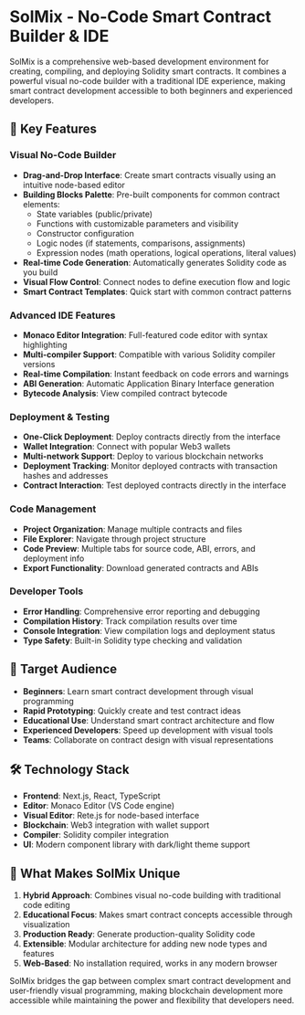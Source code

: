 # SolMix - No-Code Smart Contract Builder & IDE

SolMix is a comprehensive web-based development environment for creating, compiling, and deploying Solidity smart contracts. It combines a powerful visual no-code builder with a traditional IDE experience, making smart contract development accessible to both beginners and experienced developers.

## 🚀 Key Features

### Visual No-Code Builder
- **Drag-and-Drop Interface**: Create smart contracts visually using an intuitive node-based editor
- **Building Blocks Palette**: Pre-built components for common contract elements:
  - State variables (public/private)
  - Functions with customizable parameters and visibility
  - Constructor configuration
  - Logic nodes (if statements, comparisons, assignments)
  - Expression nodes (math operations, logical operations, literal values)
- **Real-time Code Generation**: Automatically generates Solidity code as you build
- **Visual Flow Control**: Connect nodes to define execution flow and logic
- **Smart Contract Templates**: Quick start with common contract patterns

### Advanced IDE Features
- **Monaco Editor Integration**: Full-featured code editor with syntax highlighting
- **Multi-compiler Support**: Compatible with various Solidity compiler versions
- **Real-time Compilation**: Instant feedback on code errors and warnings
- **ABI Generation**: Automatic Application Binary Interface generation
- **Bytecode Analysis**: View compiled contract bytecode

### Deployment & Testing
- **One-Click Deployment**: Deploy contracts directly from the interface
- **Wallet Integration**: Connect with popular Web3 wallets
- **Multi-network Support**: Deploy to various blockchain networks
- **Deployment Tracking**: Monitor deployed contracts with transaction hashes and addresses
- **Contract Interaction**: Test deployed contracts directly in the interface

### Code Management
- **Project Organization**: Manage multiple contracts and files
- **File Explorer**: Navigate through project structure
- **Code Preview**: Multiple tabs for source code, ABI, errors, and deployment info
- **Export Functionality**: Download generated contracts and ABIs

### Developer Tools
- **Error Handling**: Comprehensive error reporting and debugging
- **Compilation History**: Track compilation results over time
- **Console Integration**: View compilation logs and deployment status
- **Type Safety**: Built-in Solidity type checking and validation

## 🎯 Target Audience

- **Beginners**: Learn smart contract development through visual programming
- **Rapid Prototyping**: Quickly create and test contract ideas
- **Educational Use**: Understand smart contract architecture and flow
- **Experienced Developers**: Speed up development with visual tools
- **Teams**: Collaborate on contract design with visual representations

## 🛠 Technology Stack

- **Frontend**: Next.js, React, TypeScript
- **Editor**: Monaco Editor (VS Code engine)
- **Visual Editor**: Rete.js for node-based interface
- **Blockchain**: Web3 integration with wallet support
- **Compiler**: Solidity compiler integration
- **UI**: Modern component library with dark/light theme support

## 🌟 What Makes SolMix Unique

1. **Hybrid Approach**: Combines visual no-code building with traditional code editing
2. **Educational Focus**: Makes smart contract concepts accessible through visualization
3. **Production Ready**: Generate production-quality Solidity code
4. **Extensible**: Modular architecture for adding new node types and features
5. **Web-Based**: No installation required, works in any modern browser

SolMix bridges the gap between complex smart contract development and user-friendly visual programming, making blockchain development more accessible while maintaining the power and flexibility that developers need.